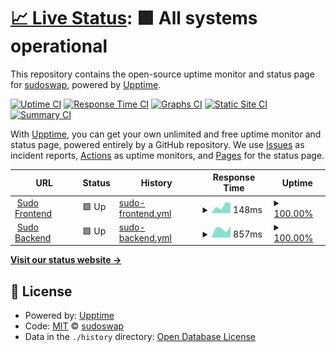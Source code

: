 # [📈 Live Status](https://sudoswap.github.io/upptime): <!--live status--> **🟩 All systems operational**

This repository contains the open-source uptime monitor and status page for [sudoswap](https://sudoswap.github.io/upptime), powered by [Upptime](https://github.com/upptime/upptime).

[![Uptime CI](https://github.com/sudoswap/upptime/workflows/Uptime%20CI/badge.svg)](https://github.com/sudoswap/upptime/actions?query=workflow%3A%22Uptime+CI%22)
[![Response Time CI](https://github.com/sudoswap/upptime/workflows/Response%20Time%20CI/badge.svg)](https://github.com/sudoswap/upptime/actions?query=workflow%3A%22Response+Time+CI%22)
[![Graphs CI](https://github.com/sudoswap/upptime/workflows/Graphs%20CI/badge.svg)](https://github.com/sudoswap/upptime/actions?query=workflow%3A%22Graphs+CI%22)
[![Static Site CI](https://github.com/sudoswap/upptime/workflows/Static%20Site%20CI/badge.svg)](https://github.com/sudoswap/upptime/actions?query=workflow%3A%22Static+Site+CI%22)
[![Summary CI](https://github.com/sudoswap/upptime/workflows/Summary%20CI/badge.svg)](https://github.com/sudoswap/upptime/actions?query=workflow%3A%22Summary+CI%22)

With [Upptime](https://upptime.js.org), you can get your own unlimited and free uptime monitor and status page, powered entirely by a GitHub repository. We use [Issues](https://github.com/sudoswap/upptime/issues) as incident reports, [Actions](https://github.com/sudoswap/upptime/actions) as uptime monitors, and [Pages](https://sudoswap.github.io/upptime) for the status page.

<!--start: status pages-->
<!-- This summary is generated by Upptime (https://github.com/upptime/upptime) -->
<!-- Do not edit this manually, your changes will be overwritten -->
<!-- prettier-ignore -->
| URL | Status | History | Response Time | Uptime |
| --- | ------ | ------- | ------------- | ------ |
| <img alt="" src="https://icons.duckduckgo.com/ip3/sudoswap.xyz.ico" height="13"> [Sudo Frontend](https://sudoswap.xyz) | 🟩 Up | [sudo-frontend.yml](https://github.com/sudoswap/upptime/commits/HEAD/history/sudo-frontend.yml) | <details><summary><img alt="Response time graph" src="./graphs/sudo-frontend/response-time-week.png" height="20"> 148ms</summary><br><a href="https://sudoswap.github.io/upptime/history/sudo-frontend"><img alt="Response time 148" src="https://img.shields.io/endpoint?url=https%3A%2F%2Fraw.githubusercontent.com%2Fsudoswap%2Fupptime%2FHEAD%2Fapi%2Fsudo-frontend%2Fresponse-time.json"></a><br><a href="https://sudoswap.github.io/upptime/history/sudo-frontend"><img alt="24-hour response time 148" src="https://img.shields.io/endpoint?url=https%3A%2F%2Fraw.githubusercontent.com%2Fsudoswap%2Fupptime%2FHEAD%2Fapi%2Fsudo-frontend%2Fresponse-time-day.json"></a><br><a href="https://sudoswap.github.io/upptime/history/sudo-frontend"><img alt="7-day response time 148" src="https://img.shields.io/endpoint?url=https%3A%2F%2Fraw.githubusercontent.com%2Fsudoswap%2Fupptime%2FHEAD%2Fapi%2Fsudo-frontend%2Fresponse-time-week.json"></a><br><a href="https://sudoswap.github.io/upptime/history/sudo-frontend"><img alt="30-day response time 148" src="https://img.shields.io/endpoint?url=https%3A%2F%2Fraw.githubusercontent.com%2Fsudoswap%2Fupptime%2FHEAD%2Fapi%2Fsudo-frontend%2Fresponse-time-month.json"></a><br><a href="https://sudoswap.github.io/upptime/history/sudo-frontend"><img alt="1-year response time 148" src="https://img.shields.io/endpoint?url=https%3A%2F%2Fraw.githubusercontent.com%2Fsudoswap%2Fupptime%2FHEAD%2Fapi%2Fsudo-frontend%2Fresponse-time-year.json"></a></details> | <details><summary><a href="https://sudoswap.github.io/upptime/history/sudo-frontend">100.00%</a></summary><a href="https://sudoswap.github.io/upptime/history/sudo-frontend"><img alt="All-time uptime 100.00%" src="https://img.shields.io/endpoint?url=https%3A%2F%2Fraw.githubusercontent.com%2Fsudoswap%2Fupptime%2FHEAD%2Fapi%2Fsudo-frontend%2Fuptime.json"></a><br><a href="https://sudoswap.github.io/upptime/history/sudo-frontend"><img alt="24-hour uptime 100.00%" src="https://img.shields.io/endpoint?url=https%3A%2F%2Fraw.githubusercontent.com%2Fsudoswap%2Fupptime%2FHEAD%2Fapi%2Fsudo-frontend%2Fuptime-day.json"></a><br><a href="https://sudoswap.github.io/upptime/history/sudo-frontend"><img alt="7-day uptime 100.00%" src="https://img.shields.io/endpoint?url=https%3A%2F%2Fraw.githubusercontent.com%2Fsudoswap%2Fupptime%2FHEAD%2Fapi%2Fsudo-frontend%2Fuptime-week.json"></a><br><a href="https://sudoswap.github.io/upptime/history/sudo-frontend"><img alt="30-day uptime 100.00%" src="https://img.shields.io/endpoint?url=https%3A%2F%2Fraw.githubusercontent.com%2Fsudoswap%2Fupptime%2FHEAD%2Fapi%2Fsudo-frontend%2Fuptime-month.json"></a><br><a href="https://sudoswap.github.io/upptime/history/sudo-frontend"><img alt="1-year uptime 100.00%" src="https://img.shields.io/endpoint?url=https%3A%2F%2Fraw.githubusercontent.com%2Fsudoswap%2Fupptime%2FHEAD%2Fapi%2Fsudo-frontend%2Fuptime-year.json"></a></details>
| <img alt="" src="https://icons.duckduckgo.com/ip3/sudoapi.xyz.ico" height="13"> [Sudo Backend](https://sudoapi.xyz/v1/health) | 🟩 Up | [sudo-backend.yml](https://github.com/sudoswap/upptime/commits/HEAD/history/sudo-backend.yml) | <details><summary><img alt="Response time graph" src="./graphs/sudo-backend/response-time-week.png" height="20"> 857ms</summary><br><a href="https://sudoswap.github.io/upptime/history/sudo-backend"><img alt="Response time 857" src="https://img.shields.io/endpoint?url=https%3A%2F%2Fraw.githubusercontent.com%2Fsudoswap%2Fupptime%2FHEAD%2Fapi%2Fsudo-backend%2Fresponse-time.json"></a><br><a href="https://sudoswap.github.io/upptime/history/sudo-backend"><img alt="24-hour response time 857" src="https://img.shields.io/endpoint?url=https%3A%2F%2Fraw.githubusercontent.com%2Fsudoswap%2Fupptime%2FHEAD%2Fapi%2Fsudo-backend%2Fresponse-time-day.json"></a><br><a href="https://sudoswap.github.io/upptime/history/sudo-backend"><img alt="7-day response time 857" src="https://img.shields.io/endpoint?url=https%3A%2F%2Fraw.githubusercontent.com%2Fsudoswap%2Fupptime%2FHEAD%2Fapi%2Fsudo-backend%2Fresponse-time-week.json"></a><br><a href="https://sudoswap.github.io/upptime/history/sudo-backend"><img alt="30-day response time 857" src="https://img.shields.io/endpoint?url=https%3A%2F%2Fraw.githubusercontent.com%2Fsudoswap%2Fupptime%2FHEAD%2Fapi%2Fsudo-backend%2Fresponse-time-month.json"></a><br><a href="https://sudoswap.github.io/upptime/history/sudo-backend"><img alt="1-year response time 857" src="https://img.shields.io/endpoint?url=https%3A%2F%2Fraw.githubusercontent.com%2Fsudoswap%2Fupptime%2FHEAD%2Fapi%2Fsudo-backend%2Fresponse-time-year.json"></a></details> | <details><summary><a href="https://sudoswap.github.io/upptime/history/sudo-backend">100.00%</a></summary><a href="https://sudoswap.github.io/upptime/history/sudo-backend"><img alt="All-time uptime 100.00%" src="https://img.shields.io/endpoint?url=https%3A%2F%2Fraw.githubusercontent.com%2Fsudoswap%2Fupptime%2FHEAD%2Fapi%2Fsudo-backend%2Fuptime.json"></a><br><a href="https://sudoswap.github.io/upptime/history/sudo-backend"><img alt="24-hour uptime 100.00%" src="https://img.shields.io/endpoint?url=https%3A%2F%2Fraw.githubusercontent.com%2Fsudoswap%2Fupptime%2FHEAD%2Fapi%2Fsudo-backend%2Fuptime-day.json"></a><br><a href="https://sudoswap.github.io/upptime/history/sudo-backend"><img alt="7-day uptime 100.00%" src="https://img.shields.io/endpoint?url=https%3A%2F%2Fraw.githubusercontent.com%2Fsudoswap%2Fupptime%2FHEAD%2Fapi%2Fsudo-backend%2Fuptime-week.json"></a><br><a href="https://sudoswap.github.io/upptime/history/sudo-backend"><img alt="30-day uptime 100.00%" src="https://img.shields.io/endpoint?url=https%3A%2F%2Fraw.githubusercontent.com%2Fsudoswap%2Fupptime%2FHEAD%2Fapi%2Fsudo-backend%2Fuptime-month.json"></a><br><a href="https://sudoswap.github.io/upptime/history/sudo-backend"><img alt="1-year uptime 100.00%" src="https://img.shields.io/endpoint?url=https%3A%2F%2Fraw.githubusercontent.com%2Fsudoswap%2Fupptime%2FHEAD%2Fapi%2Fsudo-backend%2Fuptime-year.json"></a></details>

<!--end: status pages-->

[**Visit our status website →**](https://sudoswap.github.io/upptime)

## 📄 License

- Powered by: [Upptime](https://github.com/upptime/upptime)
- Code: [MIT](./LICENSE) © [sudoswap](https://sudoswap.github.io/upptime)
- Data in the `./history` directory: [Open Database License](https://opendatacommons.org/licenses/odbl/1-0/)
